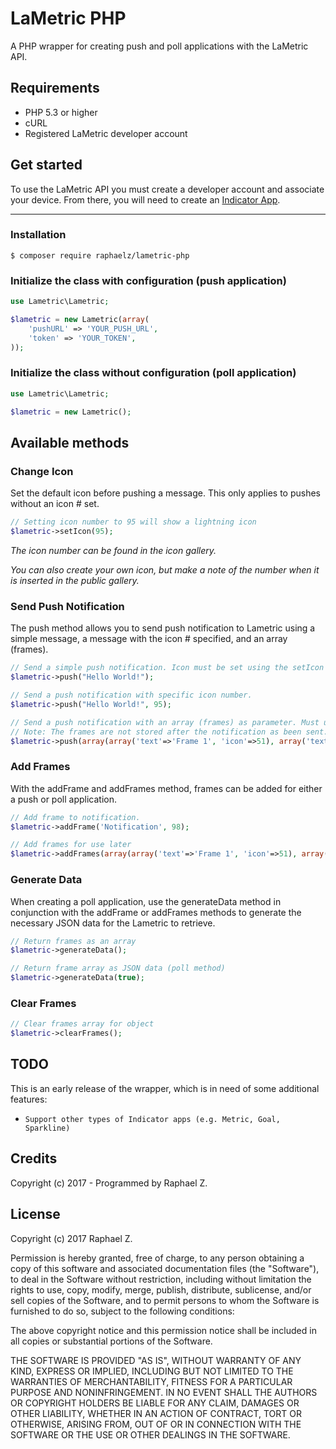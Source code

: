 # LaMetric PHP

A PHP wrapper for creating push and poll applications with the LaMetric API.

## Requirements

- PHP 5.3 or higher
- cURL
- Registered LaMetric developer account

## Get started

To use the LaMetric API you must create a developer account and associate your device. From there, you will need to create an [Indicator App](https://developer.lametric.com/applications/createdisplay).

---

### Installation

```
$ composer require raphaelz/lametric-php
```

### Initialize the class with configuration (push application)

```php
use Lametric\Lametric;

$lametric = new Lametric(array(
    'pushURL' => 'YOUR_PUSH_URL',
    'token' => 'YOUR_TOKEN',
));

```

### Initialize the class without configuration (poll application)

```php
use Lametric\Lametric;

$lametric = new Lametric();

```

## Available methods

### Change Icon

Set the default icon before pushing a message. This only applies to pushes without an icon # set.

```php
// Setting icon number to 95 will show a lightning icon
$lametric->setIcon(95);
```

*The icon number can be found in the icon gallery.*

*You can also create your own icon, but make a note of the number when it is inserted in the public gallery.*

### Send Push Notification

The push method allows you to send push notification to Lametric using a simple message, a message with the icon # specified, and an array (frames).

```php
// Send a simple push notification. Icon must be set using the setIcon method, otherwise it will default to null.
$lametric->push("Hello World!");

// Send a push notification with specific icon number.
$lametric->push("Hello World!", 95);

// Send a push notification with an array (frames) as parameter. Must use key, value pairs: text, icon.
// Note: The frames are not stored after the notification as been sent.
$lametric->push(array(array('text'=>'Frame 1', 'icon'=>51), array('text'=>'Frame 2', 'icon'=>62)));

```

### Add Frames

With the addFrame and addFrames method, frames can be added for either a push or poll application.

```php
// Add frame to notification.
$lametric->addFrame('Notification', 98);

// Add frames for use later
$lametric->addFrames(array(array('text'=>'Frame 1', 'icon'=>51), array('text'=>'Frame 2', 'icon'=>62)));
```

### Generate Data

When creating a poll application, use the generateData method in conjunction with the addFrame or addFrames methods to generate the necessary JSON data for the Lametric to retrieve.

```php
// Return frames as an array
$lametric->generateData();

// Return frame array as JSON data (poll method)
$lametric->generateData(true);
```

### Clear Frames
```php
// Clear frames array for object
$lametric->clearFrames();
```

## TODO
This is an early release of the wrapper, which is in need of some additional features:

- `Support other types of Indicator apps (e.g. Metric, Goal, Sparkline)`

## Credits

Copyright (c) 2017 - Programmed by Raphael Z.

## License

Copyright (c) 2017 Raphael Z.

Permission is hereby granted, free of charge, to any person obtaining a copy
of this software and associated documentation files (the "Software"), to deal
in the Software without restriction, including without limitation the rights
to use, copy, modify, merge, publish, distribute, sublicense, and/or sell
copies of the Software, and to permit persons to whom the Software is
furnished to do so, subject to the following conditions:

The above copyright notice and this permission notice shall be included in all
copies or substantial portions of the Software.

THE SOFTWARE IS PROVIDED "AS IS", WITHOUT WARRANTY OF ANY KIND, EXPRESS OR
IMPLIED, INCLUDING BUT NOT LIMITED TO THE WARRANTIES OF MERCHANTABILITY,
FITNESS FOR A PARTICULAR PURPOSE AND NONINFRINGEMENT. IN NO EVENT SHALL THE
AUTHORS OR COPYRIGHT HOLDERS BE LIABLE FOR ANY CLAIM, DAMAGES OR OTHER
LIABILITY, WHETHER IN AN ACTION OF CONTRACT, TORT OR OTHERWISE, ARISING FROM,
OUT OF OR IN CONNECTION WITH THE SOFTWARE OR THE USE OR OTHER DEALINGS IN THE
SOFTWARE.
